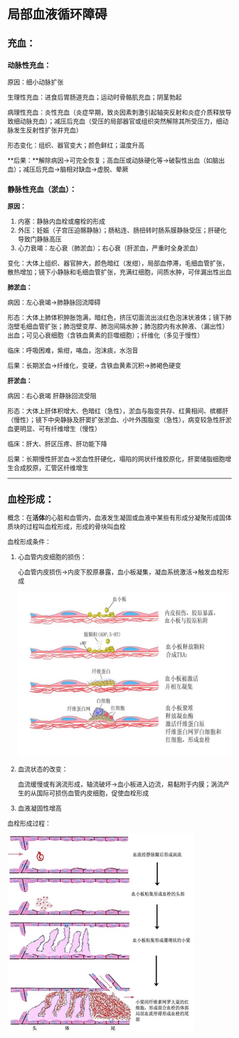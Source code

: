 # 局部血液循环障碍

## 充血：

### 动脉性充血：

原因：细小动脉扩张

生理性充血：进食后胃肠道充血；运动时骨骼肌充血；阴茎勃起

病理性充血：炎性充血（炎症早期，致炎因素刺激引起轴突反射和炎症介质释放导致细动脉充血）；减压后充血（受压的局部器官或组织突然解除其所受压力，细动脉发生反射性扩张并充血）

形态变化：组织、器官变大；颜色鲜红；温度升高

**后果：**解除病因→可完全恢复；高血压或动脉硬化等→破裂性出血（如脑出血）；减压后充血→脑相对缺血→虚脱、晕厥

### 静脉性充血（淤血）：

**原因：**

1. 内塞：静脉内血栓或瘤栓的形成
2. 外压：妊娠（子宫压迫髂静脉）；肠粘连、肠扭转时肠系膜静脉受压；肝硬化导致门静脉高压
3. 心力衰竭：左心衰（肺淤血）；右心衰（肝淤血，严重时全身淤血）

变化：大体上组织、器官肿大，颜色暗红（发绀），局部血停滞，毛细血管扩张，散热增加；镜下小静脉和毛细血管扩张，充满红细胞，间质水肿，可伴漏出性出血

**肺淤血：**

病因：左心衰竭→肺静脉回流障碍

形态：大体上肺体积肿胀饱满，暗红色，挤压切面流出淡红色泡沫状液体；镜下肺泡壁毛细血管扩张；肺泡壁变厚、肺泡间隔水肿；肺泡腔内有水肿液、（漏出性）出血；可见心衰细胞（含铁血黄素的巨噬细胞）；纤维化（多见于慢性）

临床：呼吸困难，紫绀，咯血，泡沫痰，水泡音

后果：长期淤血→纤维化，变硬，含铁血黄素沉积→肺褐色硬变

**肝淤血：**

病因：右心衰竭 肝静脉回流受阻

形态：大体上肝体积增大、色暗红（急性），淤血与脂变共存、红黄相间、槟榔肝（慢性）；镜下中央静脉及肝窦扩张淤血、小叶外围脂变（急性），病变较急性肝淤血更明显、可有纤维增生（慢性）

临床：肝大、肝区压疼、肝功能下降

后果：长期慢性肝淤血→淤血性肝硬化，塌陷的网状纤维胶原化，肝窦储脂细胞增生合成胶原，汇管区纤维增生

---

## 血栓形成：

概念：在**活体**的心脏和血管内，血液发生凝固或血液中某些有形成分凝聚形成固体质块的过程叫血栓形成，形成的骨块叫血栓

血栓形成条件：

1. 心血管内皮细胞的损伤：

    心血管内皮损伤→内皮下胶原暴露，血小板凝集，凝血系统激活→触发血栓形成

    ![00](00.jpg)

2. 血流状态的改变：

    血流缓慢或有涡流形成，轴流破坏→血小板进入边流，易黏附于内膜；涡流产生的从国际可损伤血管内皮细胞，促使血栓形成

3. 血液凝固性增高

血栓形成过程：



![01](01.jpg)